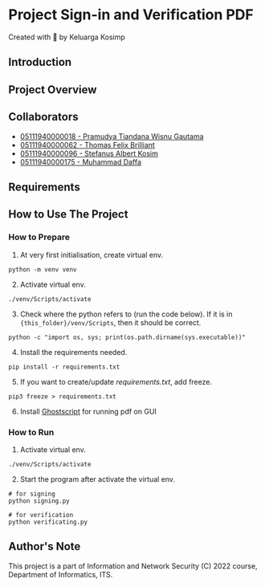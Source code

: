 # Project Sign-in and Verification PDF

Created with :gift_heart: by Keluarga Kosimp

## Introduction

## Project Overview

## Collaborators

- [05111940000018 - Pramudya Tiandana Wisnu Gautama](https://github.com/wisnupramoedya)
- [05111940000062 - Thomas Felix Brilliant](https://github.com/ThomasFel)
- [05111940000096 - Stefanus Albert Kosim](https://github.com/yanzkosim)
- [05111940000175 - Muhammad Daffa](https://github.com/daffainfo)

## Requirements

## How to Use The Project

### How to Prepare

1. At very first initialisation, create virtual env.

```
python -m venv venv
```

2. Activate virtual env.

```
./venv/Scripts/activate
```

3. Check where the python refers to (run the code below). If it is in `{this_folder}/venv/Scripts`, then it should be correct.

```
python -c "import os, sys; print(os.path.dirname(sys.executable))"
```

4. Install the requirements needed.

```
pip install -r requirements.txt
```

5. If you want to create/update _requirements.txt_, add freeze.

```
pip3 freeze > requirements.txt
```

6. Install [Ghostscript](https://ghostscript.com/releases/gsdnld.html) for running pdf on GUI

### How to Run

1. Activate virtual env.

```
./venv/Scripts/activate
```

2. Start the program after activate the virtual env.

```
# for signing
python signing.py

# for verification
python verificating.py
```

## Author's Note

This project is a part of Information and Network Security (C) 2022 course, Department of Informatics, ITS.
